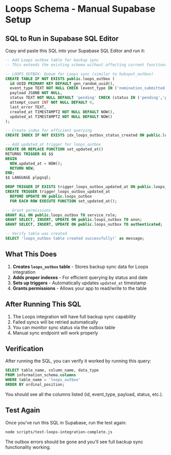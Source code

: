 # Loops Schema - Manual Supabase Setup

## SQL to Run in Supabase SQL Editor

Copy and paste this SQL into your Supabase SQL Editor and run it:

```sql
-- Add Loops outbox table for backup sync
-- This extends the existing schema without affecting current functionality

-- LOOPS_OUTBOX: Queue for Loops sync (similar to hubspot_outbox)
CREATE TABLE IF NOT EXISTS public.loops_outbox (
  id UUID PRIMARY KEY DEFAULT gen_random_uuid(),
  event_type TEXT NOT NULL CHECK (event_type IN ('nomination_submitted','nomination_approved','vote_cast','nominator_live_update')),
  payload JSONB NOT NULL,
  status TEXT NOT NULL DEFAULT 'pending' CHECK (status IN ('pending','processing','done','dead')),
  attempt_count INT NOT NULL DEFAULT 0,
  last_error TEXT,
  created_at TIMESTAMPTZ NOT NULL DEFAULT NOW(),
  updated_at TIMESTAMPTZ NOT NULL DEFAULT NOW()
);

-- Create index for efficient querying
CREATE INDEX IF NOT EXISTS idx_loops_outbox_status_created ON public.loops_outbox(status, created_at);

-- Add updated_at trigger for loops_outbox
CREATE OR REPLACE FUNCTION set_updated_at()
RETURNS TRIGGER AS $$
BEGIN
  NEW.updated_at = NOW();
  RETURN NEW;
END;
$$ LANGUAGE plpgsql;

DROP TRIGGER IF EXISTS trigger_loops_outbox_updated_at ON public.loops_outbox;
CREATE TRIGGER trigger_loops_outbox_updated_at
  BEFORE UPDATE ON public.loops_outbox
  FOR EACH ROW EXECUTE FUNCTION set_updated_at();

-- Grant permissions
GRANT ALL ON public.loops_outbox TO service_role;
GRANT SELECT, INSERT, UPDATE ON public.loops_outbox TO anon;
GRANT SELECT, INSERT, UPDATE ON public.loops_outbox TO authenticated;

-- Verify table was created
SELECT 'loops_outbox table created successfully!' as message;
```

## What This Does

1. **Creates `loops_outbox` table** - Stores backup sync data for Loops integration
2. **Adds proper indexes** - For efficient querying by status and date
3. **Sets up triggers** - Automatically updates `updated_at` timestamp
4. **Grants permissions** - Allows your app to read/write to the table

## After Running This SQL

1. The Loops integration will have full backup sync capability
2. Failed syncs will be retried automatically
3. You can monitor sync status via the outbox table
4. Manual sync endpoint will work properly

## Verification

After running the SQL, you can verify it worked by running this query:

```sql
SELECT table_name, column_name, data_type 
FROM information_schema.columns 
WHERE table_name = 'loops_outbox' 
ORDER BY ordinal_position;
```

You should see all the columns listed (id, event_type, payload, status, etc.).

## Test Again

Once you've run this SQL in Supabase, run the test again:

```bash
node scripts/test-loops-integration-complete.js
```

The outbox errors should be gone and you'll see full backup sync functionality working.